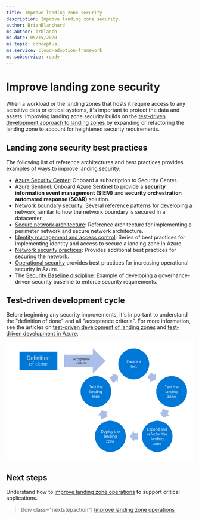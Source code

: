 ```yaml
---
title: Improve landing zone security
description: Improve landing zone security.
author: BrianBlanchard
ms.author: brblanch
ms.date: 05/15/2020
ms.topic: conceptual
ms.service: cloud-adoption-framework
ms.subservice: ready
---
```


# Improve landing zone security

When a workload or the landing zones that hosts it require access to any sensitive data or critical systems, it's important to protect the data and assets. Improving landing zone security builds on the [test-driven development approach to landing zones](./test-driven-development.md) by expanding or refactoring the landing zone to account for heightened security requirements.

## Landing zone security best practices

The following list of reference architectures and best practices provides examples of ways to improve landing security:

- [Azure Security Center](/azure/security-center/security-center-get-started?toc=/azure/cloud-adoption-framework/toc.json&bc=/azure/cloud-adoption-framework/_bread/toc.json): Onboard a subscription to Security Center.
- [Azure Sentinel](/azure/sentinel/quickstart-onboard?toc=/azure/cloud-adoption-framework/toc.json&bc=/azure/cloud-adoption-framework/_bread/toc.json): Onboard Azure Sentinel to provide a **security information event management (SIEM)** and **security orchestration automated response (SOAR)** solution.
- [Network boundary security](../../reference/networking-vdc.md): Several reference patterns for developing a network, similar to how the network boundary is secured in a datacenter.
- [Secure network architecture](/azure/architecture/reference-architectures/dmz/secure-vnet-dmz?toc=/azure/cloud-adoption-framework/toc.json&bc=/azure/cloud-adoption-framework/_bread/toc.json): Reference architecture for implementing a perimeter network and secure network architecture.
- [Identity management and access control](/azure/security/fundamentals/identity-management-best-practices?toc=/azure/cloud-adoption-framework/toc.json&bc=/azure/cloud-adoption-framework/_bread/toc.json): Series of best practices for implementing identity and access to secure a landing zone in Azure.
- [Network security practices](/azure/security/fundamentals/network-best-practices?toc=/azure/cloud-adoption-framework/toc.json&bc=/azure/cloud-adoption-framework/_bread/toc.json): Provides additional best practices for securing the network.
- [Operational security](/azure/security/fundamentals/operational-best-practices?toc=/azure/cloud-adoption-framework/toc.json&bc=/azure/cloud-adoption-framework/_bread/toc.json) provides best practices for increasing operational security in Azure.
- The [Security Baseline discipline](../../govern/guides/complex/security-baseline-improvement.md#incremental-improvement-of-best-practices): Example of developing a governance-driven security baseline to enforce security requirements.

## Test-driven development cycle

Before beginning any security improvements, it's important to understand the "definition of done" and all "acceptance criteria". For more information, see the articles on [test-driven development of landing zones](./test-driven-development.md) and [test-driven development in Azure](./azure-test-driven-development.md).

![Test-driven development process for cloud landing zones](../../_images/ready/test-driven-development-process.png)

## Next steps

Understand how to [improve landing zone operations](./landing-zone-operations.md) to support critical applications.

> [!div class="nextstepaction"]
> [Improve landing zone operations](./landing-zone-operations.md)
